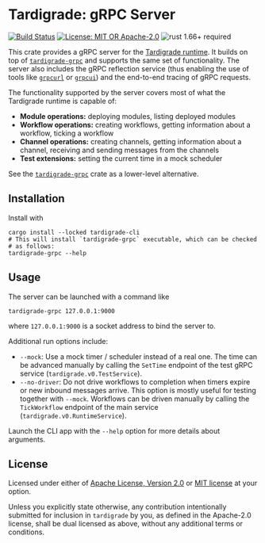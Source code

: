 # Tardigrade: gRPC Server

[![Build Status](https://github.com/slowli/tardigrade/workflows/CI/badge.svg?branch=main)](https://github.com/slowli/tardigrade/actions)
[![License: MIT OR Apache-2.0](https://img.shields.io/badge/License-MIT%2FApache--2.0-blue)](https://github.com/slowli/tardigrade#license)
![rust 1.66+ required](https://img.shields.io/badge/rust-1.66+-blue.svg?label=Required%20Rust)

This crate provides a gRPC server for the [Tardigrade runtime].
It builds on top of [`tardigrade-grpc`] and supports the same set of functionality.
The server also includes the gRPC reflection service (thus enabling the use
of tools like [`grpcurl`] or [`grpcui`]) and the end-to-end tracing of gRPC requests.

The functionality supported by the server covers most of what
the Tardigrade runtime is capable of:

- **Module operations:** deploying modules, listing deployed modules
- **Workflow operations:** creating workflows, getting information about a workflow,
  ticking a workflow
- **Channel operations:** creating channels, getting information about a channel,
  receiving and sending messages from the channels
- **Test extensions:** setting the current time in a mock scheduler

See the [`tardigrade-grpc`] crate as a lower-level alternative.

## Installation

Install with

```shell
cargo install --locked tardigrade-cli
# This will install `tardigrade-grpc` executable, which can be checked
# as follows:
tardigrade-grpc --help
```

<!-- TODO: reference Docker image once it's available -->

## Usage

The server can be launched with a command like

```shell
tardigrade-grpc 127.0.0.1:9000
```

where `127.0.0.1:9000` is a socket address to bind the server to.

Additional run options include:

- `--mock`: Use a mock timer / scheduler instead of a real one.
  The time can be advanced manually by calling the `SetTime` endpoint
  of the test gRPC service (`tardigrade.v0.TestService`).
- `--no-driver`: Do not drive workflows to completion when timers expire
  or new inbound messages arrive. This option is mostly useful for testing
  together with `--mock`. Workflows can be driven manually by calling
  the `TickWorkflow` endpoint of the main service (`tardigrade.v0.RuntimeService`).

Launch the CLI app with the `--help` option for more details about arguments.

## License

Licensed under either of [Apache License, Version 2.0](LICENSE-APACHE)
or [MIT license](LICENSE-MIT) at your option.

Unless you explicitly state otherwise, any contribution intentionally submitted
for inclusion in `tardigrade` by you, as defined in the Apache-2.0 license,
shall be dual licensed as above, without any additional terms or conditions.

<!-- TODO: replace with crates.io links before publishing -->
[Tardigrade runtime]: ../rt
[`tardigrade-grpc`]: ../grpc
[`grpcurl`]: https://github.com/fullstorydev/grpcurl
[`grpcui`]: https://github.com/fullstorydev/grpcui
